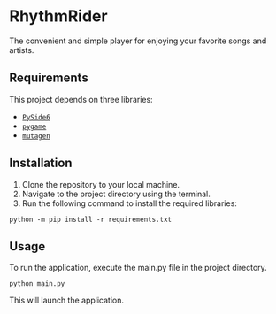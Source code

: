 # RhythmRider
The convenient and simple player for enjoying your favorite songs and artists.

## Requirements
This project depends on three libraries: 
+ [`PySide6`](https://doc.qt.io/qtforpython-6/index.html)
+ [`pygame`](https://www.pygame.org/)
+ [`mutagen`](https://mutagen.readthedocs.io/en/latest/)

## Installation
1. Clone the repository to your local machine.
2. Navigate to the project directory using the terminal.
3. Run the following command to install the required libraries:
```
python -m pip install -r requirements.txt
```

## Usage
To run the application, execute the main.py file in the project directory.
```
python main.py
```
This will launch the application.
